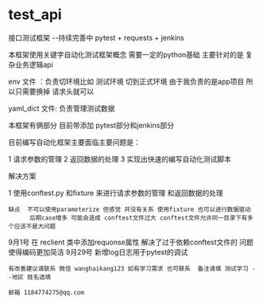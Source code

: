 # test_api
接口测试框架 --持续完善中 pytest + requests + jenkins

本框架使用关键字自动化测试框架概念  需要一定的python基础  主要针对的是 复杂业务逻辑api


env 文件 ：负责切环境比如 测试环境 切到正式环境 由于我负责的是app项目 所以只需要换掉 请求头就可以

yaml_dict 文件: 负责管理测试数据

本框架有俩部分 目前带添加  pytest部分和jenkins部分

目前编写自动化框架主要面临主要问题是：

1 请求参数的管理 2 返回数据的处理  3 实现出快速的编写自动化测试脚本

解决方案
  
  1 使用conftest.py 和fixture 来进行请求参数的管理 和返回数据的处理
  
    缺点  不可以使用parameterize 但感觉 并没有关系 使用fixture 也可以进行数据驱动
          后期case增多 可能会造成 conftest文件过大 conftest文件允许同一目录下有多个应该不是大问题
    
9月1号 
  在 reclient 类中添加requonse属性 解决了过于依赖conftest文件的 问题 使得编码更加简洁
9月29号 
  新增log日志用于pytest的调试
  
    有改善建议请联系 微信 wanghaikang123 如有学习需求 也可联系  备注请填 测试学习 --地区 姓名选填
                                                                           邮箱 1184774275@qq.com  
    

